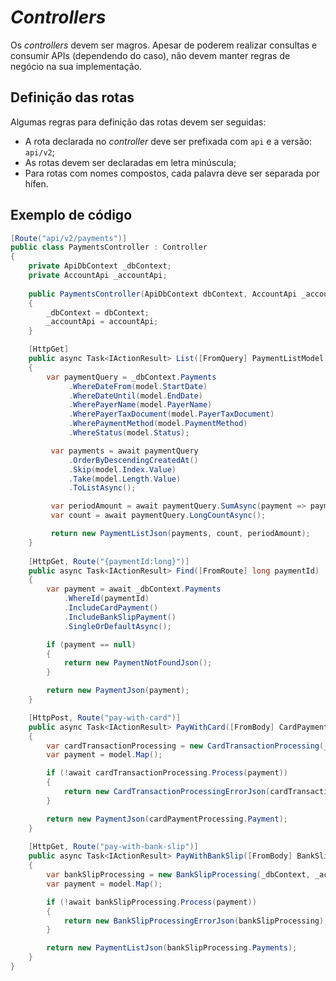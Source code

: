 # _Controllers_

Os _controllers_ devem ser magros. Apesar de poderem realizar consultas e consumir APIs (dependendo do caso), não devem manter regras de negócio na sua implementação.

## Definição das rotas

Algumas regras para definição das rotas devem ser seguidas:
- A rota declarada no _controller_ deve ser prefixada com `api` e a versão: `api/v2`;
- As rotas devem ser declaradas em letra minúscula;
- Para rotas com nomes compostos, cada palavra deve ser separada por hífen.

## Exemplo de código

```C#
[Route("api/v2/payments")]
public class PaymentsController : Controller
{
    private ApiDbContext _dbContext;
    private AccountApi _accountApi;
  
    public PaymentsController(ApiDbContext dbContext, AccountApi _accountApi)
    {
        _dbContext = dbContext;
        _accountApi = accountApi;
    }

    [HttpGet]
    public async Task<IActionResult> List([FromQuery] PaymentListModel model)
    {
        var paymentQuery = _dbContext.Payments
             .WhereDateFrom(model.StartDate)
             .WhereDateUntil(model.EndDate)
             .WherePayerName(model.PayerName)
             .WherePayerTaxDocument(model.PayerTaxDocument)
             .WherePaymentMethod(model.PaymentMethod)
             .WhereStatus(model.Status);

         var payments = await paymentQuery
             .OrderByDescendingCreatedAt()
             .Skip(model.Index.Value)
             .Take(model.Length.Value)
             .ToListAsync();

         var periodAmount = await paymentQuery.SumAsync(payment => payment.Amount);
         var count = await paymentQuery.LongCountAsync();

         return new PaymentListJson(payments, count, periodAmount);
    }
    
    [HttpGet, Route("{paymentId:long}")]
    public async Task<IActionResult> Find([FromRoute] long paymentId)
    {
        var payment = await _dbContext.Payments
            .WhereId(paymentId)
            .IncludeCardPayment()
            .IncludeBankSlipPayment()
            .SingleOrDefaultAsync();

        if (payment == null)
        {
            return new PaymentNotFoundJson();
        }

        return new PaymentJson(payment);
    }

    [HttpPost, Route("pay-with-card")]
    public async Task<IActionResult> PayWithCard([FromBody] CardPaymentModel model)
    {
        var cardTransactionProcessing = new CardTransactionProcessing(_dbContext, _accountApi);
        var payment = model.Map();

        if (!await cardTransactionProcessing.Process(payment))
        {
            return new CardTransactionProcessingErrorJson(cardTransactionProcessing);
        }

        return new PaymentJson(cardPaymentProcessing.Payment);
    }
    
    [HttpGet, Route("pay-with-bank-slip")]
    public async Task<IActionResult> PayWithBankSlip([FromBody] BankSlipPaymentModel model)
    {
        var bankSlipProcessing = new BankSlipProcessing(_dbContext, _accountApi);
        var payment = model.Map();

        if (!await bankSlipProcessing.Process(payment))
        {
            return new BankSlipProcessingErrorJson(bankSlipProcessing);
        }

        return new PaymentListJson(bankSlipProcessing.Payments);
    }
}
```
